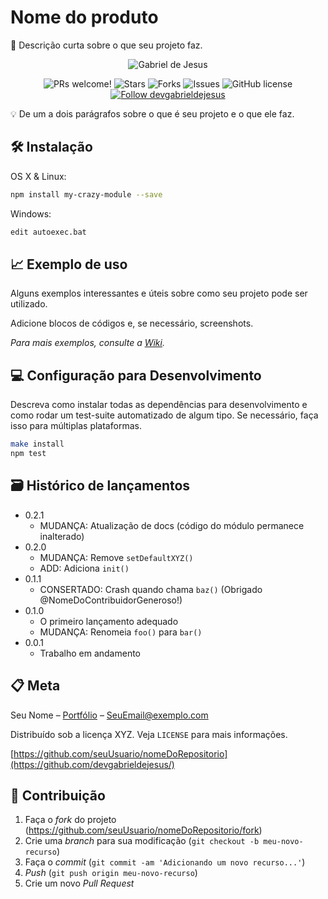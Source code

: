 # Nome do produto

📜 Descrição curta sobre o que seu projeto faz.

<p align="center">
<img src="https://i.ibb.co/cksr7Sb/web-preview.png" alt="Gabriel de Jesus" border="0">
</p>

<p align="center">
  <img alt="PRs welcome!" src="https://img.shields.io/static/v1?label=PRs&message=WELCOME&style=for-the-badge&color=4A90E2&labelColor=222222" />
     
   <img alt="Stars" src="https://img.shields.io/github/stars/devgabrieldejesus/readme-model?color=4A90E2&label=STARS&logo=3C424B&logoColor=3C424B&style=for-the-badge&labelColor=222222" />

   <img alt="Forks" src="https://img.shields.io/github/forks/devgabrieldejesus/readme-model?color=4A90E2&label=FORKS&logo=3C424B&logoColor=3C424B&style=for-the-badge&labelColor=222222" />

   <img alt="Issues" src="https://img.shields.io/github/issues/devgabrieldejesus/readme-model?color=4A90E2&label=ISSUES&logo=3C424B&logoColor=3C424B&style=for-the-badge&labelColor=222222" />

   <img alt="GitHub license" src="https://img.shields.io/github/license/devgabrieldejesus/readme-model?color=4A90E2&label=LICENSE&logo=3C424B&logoColor=3C424B&style=for-the-badge&labelColor=222222" />

  <a href="https://github.com/devgabrieldejesus">
    <img alt="Follow devgabrieldejesus" src="https://img.shields.io/static/v1?label=Follow&message=devgabrieldejesus&style=for-the-badge&color=4A90E2&labelColor=222222" />
  </a>
</p>

💡 De um a dois parágrafos sobre o que é seu projeto e o que ele faz.

## 🛠 Instalação

OS X & Linux:

```sh
npm install my-crazy-module --save
```

Windows:

```sh
edit autoexec.bat
```

## 📈 Exemplo de uso

Alguns exemplos interessantes e úteis sobre como seu projeto pode ser utilizado.

Adicione blocos de códigos e, se necessário, screenshots.

_Para mais exemplos, consulte a [Wiki](wiki)._ 

## 💻 Configuração para Desenvolvimento

Descreva como instalar todas as dependências para desenvolvimento e como rodar um test-suite automatizado de algum tipo. Se necessário, faça isso para múltiplas plataformas.

```sh
make install
npm test
```

## 🗃 Histórico de lançamentos

* 0.2.1
    * MUDANÇA: Atualização de docs (código do módulo permanece inalterado)
* 0.2.0
    * MUDANÇA: Remove `setDefaultXYZ()`
    * ADD: Adiciona `init()`
* 0.1.1
    * CONSERTADO: Crash quando chama `baz()` (Obrigado @NomeDoContribuidorGeneroso!)
* 0.1.0
    * O primeiro lançamento adequado
    * MUDANÇA: Renomeia `foo()` para `bar()`
* 0.0.1
    * Trabalho em andamento

## 📋 Meta

Seu Nome – [Portfólio](https://www...) – SeuEmail@exemplo.com

Distribuído sob a licença XYZ. Veja `LICENSE` para mais informações.

[https://github.com/seuUsuario/nomeDoRepositorio](https://github.com/devgabrieldejesus/)

## 🚀 Contribuição

1. Faça o _fork_ do projeto (<https://github.com/seuUsuario/nomeDoRepositorio/fork>)
2. Crie uma _branch_ para sua modificação (`git checkout -b meu-novo-recurso`)
3. Faça o _commit_ (`git commit -am 'Adicionando um novo recurso...'`)
4. _Push_ (`git push origin meu-novo-recurso`)
5. Crie um novo _Pull Request_
